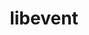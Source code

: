 ---
title: "libevent"
layout: cache
categories: [package, develop-2025-03-09]
meta: {"compilers": ["apple-clang@=16.0.0", "gcc@=10.5.0", "gcc@=11.1.0", "gcc@=11.4.0", "gcc@=12.3.0", "gcc@=12.4.0", "gcc@=13.2.0", "gcc@=13.3.0", "gcc@=7.3.1", "oneapi@=2024.1.0", "oneapi@=2024.2.1"], "num_specs": 16, "num_specs_by_stack": {"aws-pcluster-neoverse_v1": 1, "aws-pcluster-x86_64_v4": 2, "data-vis-sdk": 1, "developer-tools-aarch64-linux-gnu": 1, "developer-tools-darwin": 1, "developer-tools-x86_64_v3-linux-gnu": 1, "e4s": 1, "e4s-oneapi": 1, "ml-linux-aarch64-cpu": 1, "ml-linux-aarch64-cuda": 1, "ml-linux-x86_64-cpu": 1, "ml-linux-x86_64-cuda": 1, "radiuss-aws": 2, "radiuss-aws-aarch64": 2, "root": 16, "tutorial": 2}, "oss": ["amzn2", "centos7", "rhel8", "sequoia", "ubuntu20.04", "ubuntu22.04", "ubuntu24.04"], "platforms": ["darwin", "linux"], "stacks": ["aws-pcluster-neoverse_v1", "aws-pcluster-x86_64_v4", "data-vis-sdk", "developer-tools-aarch64-linux-gnu", "developer-tools-darwin", "developer-tools-x86_64_v3-linux-gnu", "e4s", "e4s-oneapi", "ml-linux-aarch64-cpu", "ml-linux-aarch64-cuda", "ml-linux-x86_64-cpu", "ml-linux-x86_64-cuda", "radiuss-aws", "radiuss-aws-aarch64", "root", "tutorial"], "targets": ["aarch64", "neoverse_v1", "x86_64_v3", "x86_64_v4"], "versions": ["2.1.12"]}
spec_details: [{"compiler": "gcc@=7.3.1", "hash": "2oj6ptcaqr3tcxa5gbhef6ihi4fdmjpj", "os": "amzn2", "platform": "linux", "size": "-", "stacks": ["radiuss-aws-aarch64", "root"], "target": "aarch64", "variants": ["build_system=autotools", "+openssl"], "versions": ["2.1.12"]}, {"compiler": "gcc@=7.3.1", "hash": "4cefn3a46ozpis4h3mjlkluvilpy2py4", "os": "amzn2", "platform": "linux", "size": "-", "stacks": ["radiuss-aws-aarch64", "root"], "target": "aarch64", "variants": ["build_system=autotools", "+openssl"], "versions": ["2.1.12"]}, {"compiler": "gcc@=10.5.0", "hash": "6wqbotds2v2vqtxx3uvsztpzpysin3gk", "os": "centos7", "platform": "linux", "size": "-", "stacks": ["developer-tools-x86_64_v3-linux-gnu", "root"], "target": "x86_64_v3", "variants": ["build_system=autotools", "+openssl"], "versions": ["2.1.12"]}, {"compiler": "gcc@=12.4.0", "hash": "bqa7b2f3zhuwtqidafvooczss273cwlc", "os": "amzn2", "platform": "linux", "size": "-", "stacks": ["aws-pcluster-neoverse_v1", "root"], "target": "neoverse_v1", "variants": ["build_system=autotools", "+openssl"], "versions": ["2.1.12"]}, {"compiler": "gcc@=13.2.0", "hash": "cghxktgkehpcr65b7t5ij3nbsylz5e4q", "os": "ubuntu24.04", "platform": "linux", "size": "-", "stacks": ["ml-linux-aarch64-cpu", "ml-linux-aarch64-cuda", "root"], "target": "aarch64", "variants": ["build_system=autotools", "+openssl"], "versions": ["2.1.12"]}, {"compiler": "gcc@=13.3.0", "hash": "ew23iiunkeoidgn43gy4vxynu3uuuyp3", "os": "rhel8", "platform": "linux", "size": "-", "stacks": ["developer-tools-aarch64-linux-gnu", "root"], "target": "aarch64", "variants": ["build_system=autotools", "+openssl"], "versions": ["2.1.12"]}, {"compiler": "oneapi@=2024.1.0", "hash": "g7cvcv2d33d3nibexwiz54znxm3m4lsj", "os": "amzn2", "platform": "linux", "size": "-", "stacks": ["aws-pcluster-x86_64_v4", "root"], "target": "x86_64_v3", "variants": ["build_system=autotools", "+openssl"], "versions": ["2.1.12"]}, {"compiler": "oneapi@=2024.2.1", "hash": "jjh7ej7rypqw5wn3iwj3x6z5hns2e5lq", "os": "ubuntu22.04", "platform": "linux", "size": "-", "stacks": ["e4s-oneapi", "root"], "target": "x86_64_v3", "variants": ["build_system=autotools", "+openssl"], "versions": ["2.1.12"]}, {"compiler": "gcc@=12.3.0", "hash": "kdupd2hfmd3c5vo6a3ca7ti4ixncp63g", "os": "ubuntu22.04", "platform": "linux", "size": "-", "stacks": ["root", "tutorial"], "target": "x86_64_v3", "variants": ["build_system=autotools", "+openssl"], "versions": ["2.1.12"]}, {"compiler": "gcc@=11.1.0", "hash": "kixdtqunq2ysgfpao4mwi73v3qip6iie", "os": "ubuntu20.04", "platform": "linux", "size": "-", "stacks": ["data-vis-sdk", "root"], "target": "x86_64_v3", "variants": ["build_system=autotools", "+openssl"], "versions": ["2.1.12"]}, {"compiler": "oneapi@=2024.1.0", "hash": "oyeayoagum3bofcddtuycuuvr4cxfqoo", "os": "amzn2", "platform": "linux", "size": "-", "stacks": ["aws-pcluster-x86_64_v4", "root"], "target": "x86_64_v4", "variants": ["build_system=autotools", "+openssl"], "versions": ["2.1.12"]}, {"compiler": "gcc@=11.4.0", "hash": "ufyrskdaavpcradg5ye5cxf47ympgw4b", "os": "ubuntu22.04", "platform": "linux", "size": "-", "stacks": ["e4s", "root", "tutorial"], "target": "x86_64_v3", "variants": ["build_system=autotools", "+openssl"], "versions": ["2.1.12"]}, {"compiler": "gcc@=7.3.1", "hash": "ugrmixyruqspntmo4gmgel3gnsewhzzg", "os": "amzn2", "platform": "linux", "size": "-", "stacks": ["radiuss-aws", "root"], "target": "x86_64_v3", "variants": ["build_system=autotools", "+openssl"], "versions": ["2.1.12"]}, {"compiler": "gcc@=13.2.0", "hash": "xjlxypvhm7ofdcg63dzomoq64n7xxewm", "os": "ubuntu24.04", "platform": "linux", "size": "-", "stacks": ["ml-linux-x86_64-cpu", "ml-linux-x86_64-cuda", "root"], "target": "x86_64_v3", "variants": ["build_system=autotools", "+openssl"], "versions": ["2.1.12"]}, {"compiler": "gcc@=7.3.1", "hash": "y5qsaajd6kxynlk4nnz2jey5tek3a6w7", "os": "amzn2", "platform": "linux", "size": "-", "stacks": ["radiuss-aws", "root"], "target": "x86_64_v3", "variants": ["build_system=autotools", "+openssl"], "versions": ["2.1.12"]}, {"compiler": "apple-clang@=16.0.0", "hash": "y6nau3a7w2s3rymnmscj2wf5u5hx3jg3", "os": "sequoia", "platform": "darwin", "size": "-", "stacks": ["developer-tools-darwin", "root"], "target": "aarch64", "variants": ["build_system=autotools", "+openssl"], "versions": ["2.1.12"]}]
---